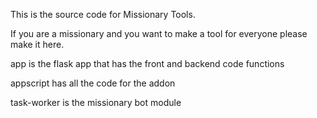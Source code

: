 This is the source code for Missionary Tools.

If you are a missionary and you want to make a tool for everyone please make it here.

app is the flask app that has the front and backend code functions

appscript has all the code for the addon

task-worker is the missionary bot module